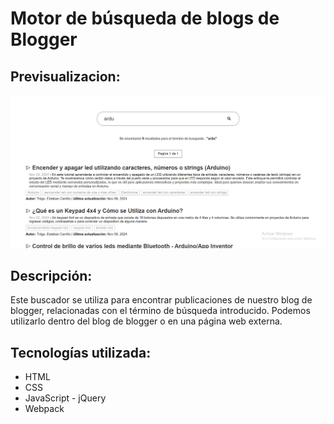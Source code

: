 <h1>Motor de búsqueda de blogs de Blogger</h1>
<h2>Previsualizacion:</h2>
<img src="./public/preview.png"/>
<h2>Descripción:</h2>
<p>Este buscador se utiliza para encontrar publicaciones de nuestro blog de blogger, relacionadas con el término de búsqueda introducido. Podemos utilizarlo dentro del blog de blogger o en una página web externa.</p>
<h2>Tecnologías utilizada:</h2>
<ul>
  <li>HTML</li>
  <li>CSS</li>
  <li>JavaScript - jQuery</li>
  <li>Webpack</li>
</ul>
